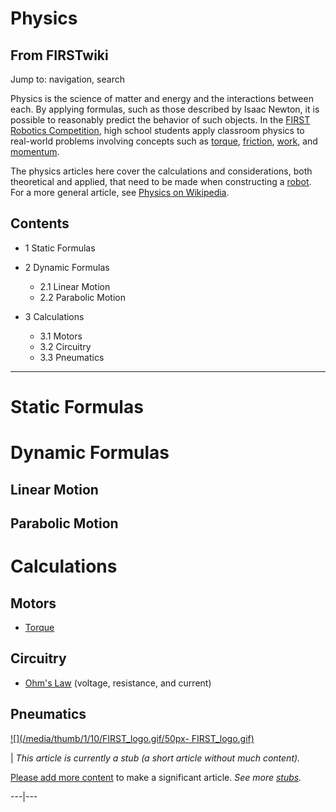 # Physics

## From FIRSTwiki

Jump to: navigation, search

Physics is the science of matter and energy and the interactions between each. By applying formulas, such as those described by Isaac Newton, it is possible to reasonably predict the behavior of such objects. In the [FIRST Robotics Competition](FIRST_Robotics_Competition "FIRST Robotics
Competition"), high school students apply classroom physics to real-world problems involving concepts such as [torque](torque), [friction](/index.php?title=Friction&action=edit "Friction"), [work](/index.php?title=Work&action=edit "Work"), and [momentum](/index.php?title=Momentum&action=edit "Momentum").

The physics articles here cover the calculations and considerations, both theoretical and applied, that need to be made when constructing a [robot](robot). For a more general article, see [Physics on Wikipedia](http://www.wikipedia.org/wiki/physics "wikipedia:physics").

## Contents

- 1 Static Formulas
- 2 Dynamic Formulas

  - 2.1 Linear Motion
  - 2.2 Parabolic Motion

- 3 Calculations

  - 3.1 Motors
  - 3.2 Circuitry
  - 3.3 Pneumatics

--------------------------------------------------------------------------------

# Static Formulas

# Dynamic Formulas

## Linear Motion

## Parabolic Motion

# Calculations

## Motors

- [Torque](torque)

## Circuitry

- [Ohm's Law](Ohm%27s_Law "Ohm's Law") (voltage, resistance, and current)

## Pneumatics

[![](/media/thumb/1/10/FIRST_logo.gif/50px-
FIRST_logo.gif)](Image:FIRST_logo.gif)

| _This article is currently a stub (a short article without much content)._

[Please add more content](http://www.firstwiki.net/index.php?title=Physics&action=edit "http://www.firstwiki.net/index.php?title=Physics&action=edit") to make a significant article. _See more [stubs](Special:Shortpages "Special:Shortpages")._

---|---
